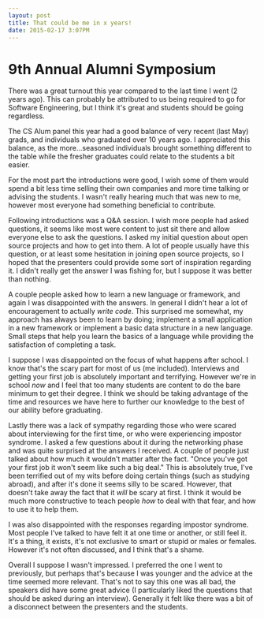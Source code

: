 ```yaml
---
layout: post
title: That could be me in x years!
date: 2015-02-17 3:07PM
---
```


# 9th Annual Alumni Symposium
There was a great turnout this year compared to the last time I went (2 years ago). This can probably be attributed to us being required to go for Software Engineering, but I think it's great and students should be going regardless.

The CS Alum panel this year had a good balance of very recent (last May) grads, and individuals who graduated over 10 years ago. I appreciated this balance, as the more...seasoned individuals brought something different to the table while the fresher graduates could relate to the students a bit easier.

For the most part the introductions were good, I wish some of them would spend a bit less time selling their own companies and more time talking or advising the students. I wasn't really hearing much that was new to me, however most everyone had something beneficial to contribute.

Following introductions was a Q&A session. I wish more people had asked questions, it seems like most were content to just sit there and allow everyone else to ask the questions. I asked my initial question about open source projects and how to get into them. A lot of people usually have this question, or at least some hesitation in joining open source projects, so I hoped that the presenters could provide some sort of inspiration regarding it. I didn't really get the answer I was fishing for, but I suppose it was better than nothing.

A couple people asked how to learn a new language or framework, and again I was disappointed with the answers. In general I didn't hear a lot of encouragement to actually *write code*. This surprised me somewhat, my approach has always been to learn by doing; implement a small application in a new framework or implement a basic data structure in a new language. Small steps that help you learn the basics of a language while providing the satisfaction of completing a task. 

I suppose I was disappointed on the focus of what happens after school. I know that's the scary part for most of us (me included). Interviews and getting your first job is absolutely important and terrifying. However we're in school *now* and I feel that too many students are content to do the bare minimum to get their degree. I think we should be taking advantage of the time and resources we have here to further our knowledge to the best of our ability before graduating. 

Lastly there was a lack of sympathy regarding those who were scared about interviewing for the first time, or who were experiencing impostor syndrome. I asked a few questions about it during the networking phase and was quite surprised at the answers I received. A couple of people just talked about how much it wouldn't matter after the fact. "Once you've got your first job it won't seem like such a big deal." This is absolutely true, I've been terrified out of my wits before doing certain things (such as studying abroad), and after it's done it seems silly to be scared. However, that doesn't take away the fact that it *will* be scary at first. I think it would be much more constructive to teach people *how* to deal with that fear, and how to use it to help them. 

I was also disappointed with the responses regarding impostor syndrome. Most people I've talked to have felt it at one time or another, or still feel it. It's a thing, it exists, it's not exclusive to smart or stupid or males or females. However it's not often discussed, and I think that's a shame.

Overall I suppose I wasn't impressed. I preferred the one I went to previously, but perhaps that's because I was younger and the advice at the time seemed more relevant. That's not to say this one was all bad, the speakers did have some great advice (I particularly liked the questions that should be asked during an interview). Generally it felt like there was a bit of a disconnect between the presenters and the students. 